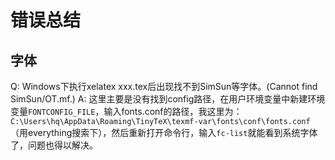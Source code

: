 # 错误总结

## 字体

Q: Windows下执行xelatex xxx.tex后出现找不到SimSun等字体。(Cannot find SimSun/OT.mf.)
A: 这里主要是没有找到config路径，在用户环境变量中新建环境变量`FONTCONFIG_FILE`，输入fonts.conf的路径，我这里为：`C:\Users\hq\AppData\Roaming\TinyTeX\texmf-var\fonts\conf\fonts.conf`（用everything搜索下），然后重新打开命令行，输入`fc-list`就能看到系统字体了，问题也得以解决。
